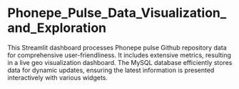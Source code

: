 # Phonepe_Pulse_Data_Visualization_and_Exploration
This Streamlit dashboard processes Phonepe pulse Github repository data for comprehensive user-friendliness. It includes extensive metrics, resulting in a live geo visualization dashboard. The MySQL database efficiently stores data for dynamic updates, ensuring the latest information is presented interactively with various widgets.
